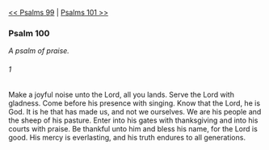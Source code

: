 [<< Psalms 99](Psalms%2099)  |  [Psalms 101 >>](Psalms%20101)

### Psalm 100

*A psalm of praise.*

###### 1
Make a joyful noise unto the Lord, all you lands. Serve the Lord with gladness. Come before his presence with singing. Know that the Lord, he is God. It is he that has made us, and not we ourselves. We are his people and the sheep of his pasture. Enter into his gates with thanksgiving and into his courts with praise. Be thankful unto him and bless his name, for the Lord is good. His mercy is everlasting, and his truth endures to all generations.